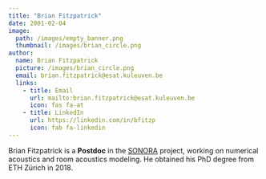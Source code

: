 ```yaml
---
title: "Brian Fitzpatrick"
date: 2001-02-04
image: 
  path: /images/empty_banner.png
  thumbnail: /images/brian_circle.png
author:
  name: Brian Fitzpatrick
  picture: /images/brian_circle.png
  email: brian.fitzpatrick@esat.kuleuven.be
  links:
    - title: Email
      url: mailto:brian.fitzpatrick@esat.kuleuven.be
      icon: fas fa-at    
    - title: LinkedIn
      url: https://linkedin.com/in/bfitzp
      icon: fab fa-linkedin
---
```


Brian Fitzpatrick is a **Postdoc** in the [SONORA](projects/sonora/) project, working on numerical acoustics and room acoustics modeling. He obtained his PhD degree from ETH Zürich in 2018.

